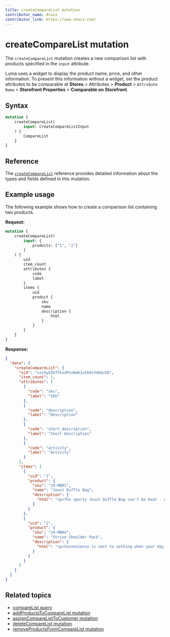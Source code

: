 ```yaml
---
title: createCompareList mutation
contributor_name: Atwix
contributor_link: https://www.atwix.com/
---
```


# createCompareList mutation

The `createCompareList` mutation creates a new comparison list with products specified in the `input` attribute.

Luma uses a widget to display the product name, price, and other information. To present this information without a widget, set the product attributes to be comparable at **Stores** > Attributes > **Product** > `Attribute Name` > **Storefront Properties** > **Comparable on Storefront**.

## Syntax

```graphql
mutation {
    createCompareList(
        input: CreateCompareListInput
    ) {
        CompareList
    }
}
```

## Reference

The [`createCompareList`](https://developer.adobe.com/commerce/webapi/graphql-api/index.html#mutation-createCompareList) reference provides detailed information about the types and fields defined in this mutation.

## Example usage

The following example shows how to create a comparison list containing two products.

**Request:**

```graphql
mutation {
    createCompareList(
        input: {
            products: ["1", "2"]
        }
    ) {
        uid
        item_count
        attributes {
            code
            label
        }
        items {
            uid
            product {
                sku
                name
                description {
                    html
                }
            }
        }
    }
}
```

**Response:**

```json
{
  "data": {
    "createCompareList": {
      "uid": "sssXyGZkTFksdPnxNoK1ut6OiV4bbchD",
      "item_count": 2,
      "attributes": [
        {
          "code": "sku",
          "label": "SKU"
        },
        {
          "code": "description",
          "label": "Description"
        },
        {
          "code": "short_description",
          "label": "Short Description"
        },
        {
          "code": "activity",
          "label": "Activity"
        }
      ],
      "items": [
        {
          "uid": "1",
          "product": {
            "sku": "24-MB01",
            "name": "Joust Duffle Bag",
            "description": {
              "html": "<p>The sporty Joust Duffle Bag can't be beat - not in the gym, not on the luggage carousel, not anywhere. Big enough to haul a basketball or soccer ball and some sneakers with plenty of room to spare, it's ideal for athletes with places to go.<p>\n<ul>\n<li>Dual top handles.</li>\n<li>Adjustable shoulder strap.</li>\n<li>Full-length zipper.</li>\n<li>L 29\" x W 13\" x H 11\".</li>\n</ul>"
            }
          }
        },
        {
          "uid": "2",
          "product": {
            "sku": "24-MB04",
            "name": "Strive Shoulder Pack",
            "description": {
              "html": "<p>Convenience is next to nothing when your day is crammed with action. So whether you're heading to class, gym, or the unbeaten path, make sure you've got your Strive Shoulder Pack stuffed with all your essentials, and extras as well.</p>\n<ul>\n<li>Zippered main compartment.</li>\n<li>Front zippered pocket.</li>\n<li>Side mesh pocket.</li>\n<li>Cell phone pocket on strap.</li>\n<li>Adjustable shoulder strap and top carry handle.</li>\n</ul>"
            }
          }
        }
      ]
    }
  }
}
```

## Related topics

*  [compareList query](../queries/compare-list.md)
*  [addProductsToCompareList mutation](add-products-to-compare-list.md)
*  [assignCompareListToCustomer mutation](assign-compare-list.md)
*  [deleteCompareList mutation](delete-compare-list.md)
*  [removeProductsFromCompareList mutation](remove-from-compare-list.md)
